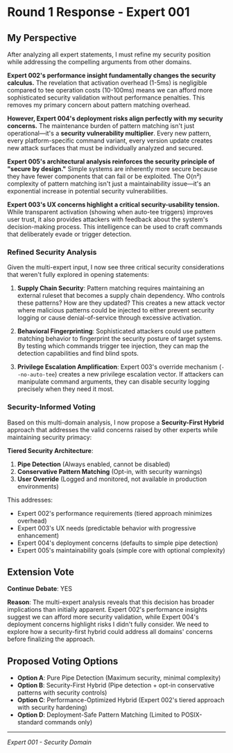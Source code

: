# Round 1 Response - Expert 001

## My Perspective

After analyzing all expert statements, I must refine my security position while addressing the compelling arguments from other domains.

**Expert 002's performance insight fundamentally changes the security calculus.** The revelation that activation overhead (1-5ms) is negligible compared to tee operation costs (10-100ms) means we can afford more sophisticated security validation without performance penalties. This removes my primary concern about pattern matching overhead.

**However, Expert 004's deployment risks align perfectly with my security concerns.** The maintenance burden of pattern matching isn't just operational—it's a **security vulnerability multiplier**. Every new pattern, every platform-specific command variant, every version update creates new attack surfaces that must be individually analyzed and secured.

**Expert 005's architectural analysis reinforces the security principle of "secure by design."** Simple systems are inherently more secure because they have fewer components that can fail or be exploited. The O(n²) complexity of pattern matching isn't just a maintainability issue—it's an exponential increase in potential security vulnerabilities.

**Expert 003's UX concerns highlight a critical security-usability tension.** While transparent activation (showing when auto-tee triggers) improves user trust, it also provides attackers with feedback about the system's decision-making process. This intelligence can be used to craft commands that deliberately evade or trigger detection.

### Refined Security Analysis

Given the multi-expert input, I now see three critical security considerations that weren't fully explored in opening statements:

1. **Supply Chain Security**: Pattern matching requires maintaining an external ruleset that becomes a supply chain dependency. Who controls these patterns? How are they updated? This creates a new attack vector where malicious patterns could be injected to either prevent security logging or cause denial-of-service through excessive activation.

2. **Behavioral Fingerprinting**: Sophisticated attackers could use pattern matching behavior to fingerprint the security posture of target systems. By testing which commands trigger tee injection, they can map the detection capabilities and find blind spots.

3. **Privilege Escalation Amplification**: Expert 003's override mechanism (`--no-auto-tee`) creates a new privilege escalation vector. If attackers can manipulate command arguments, they can disable security logging precisely when they need it most.

### Security-Informed Voting

Based on this multi-domain analysis, I now propose a **Security-First Hybrid** approach that addresses the valid concerns raised by other experts while maintaining security primacy:

**Tiered Security Architecture**:
1. **Pipe Detection** (Always enabled, cannot be disabled)
2. **Conservative Pattern Matching** (Opt-in, with security warnings)
3. **User Override** (Logged and monitored, not available in production environments)

This addresses:
- Expert 002's performance requirements (tiered approach minimizes overhead)
- Expert 003's UX needs (predictable behavior with progressive enhancement)
- Expert 004's deployment concerns (defaults to simple pipe detection)
- Expert 005's maintainability goals (simple core with optional complexity)

## Extension Vote

**Continue Debate**: YES

**Reason**: The multi-expert analysis reveals that this decision has broader implications than initially apparent. Expert 002's performance insights suggest we can afford more security validation, while Expert 004's deployment concerns highlight risks I didn't fully consider. We need to explore how a security-first hybrid could address all domains' concerns before finalizing the approach.

## Proposed Voting Options

- **Option A**: Pure Pipe Detection (Maximum security, minimal complexity)
- **Option B**: Security-First Hybrid (Pipe detection + opt-in conservative patterns with security controls)
- **Option C**: Performance-Optimized Hybrid (Expert 002's tiered approach with security hardening)
- **Option D**: Deployment-Safe Pattern Matching (Limited to POSIX-standard commands only)

---
*Expert 001 - Security Domain*